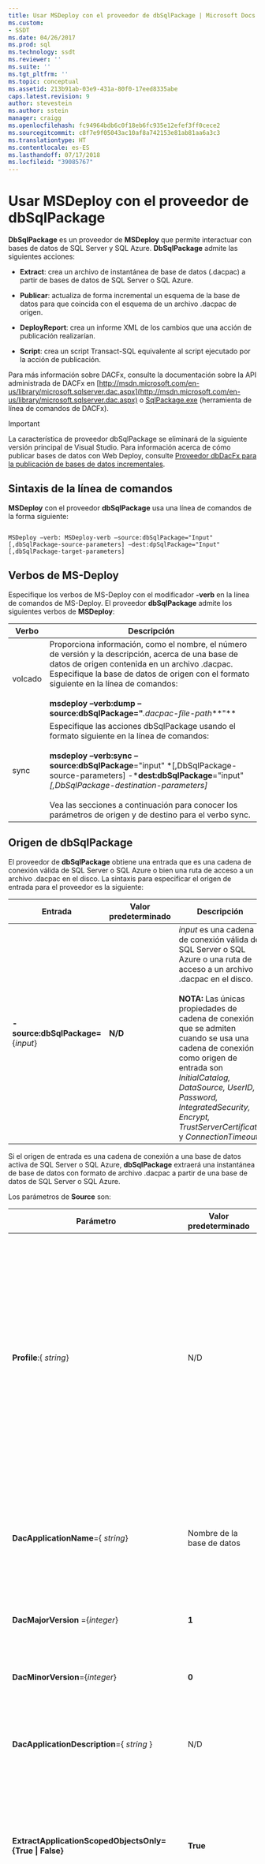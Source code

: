 ```yaml
---
title: Usar MSDeploy con el proveedor de dbSqlPackage | Microsoft Docs
ms.custom:
- SSDT
ms.date: 04/26/2017
ms.prod: sql
ms.technology: ssdt
ms.reviewer: ''
ms.suite: ''
ms.tgt_pltfrm: ''
ms.topic: conceptual
ms.assetid: 213b91ab-03e9-431a-80f0-17eed8335abe
caps.latest.revision: 9
author: stevestein
ms.author: sstein
manager: craigg
ms.openlocfilehash: fc94964bdb6c0f18eb6fc935e12efef3ff0cece2
ms.sourcegitcommit: c8f7e9f05043ac10af8a742153e81ab81aa6a3c3
ms.translationtype: HT
ms.contentlocale: es-ES
ms.lasthandoff: 07/17/2018
ms.locfileid: "39085767"
---
```

# <a name="using-msdeploy-with-dbsqlpackage-provider"></a>Usar MSDeploy con el proveedor de dbSqlPackage
**DbSqlPackage** es un proveedor de **MSDeploy** que permite interactuar con bases de datos de SQL Server y SQL Azure. **DbSqlPackage** admite las siguientes acciones:  
  
-   **Extract**: crea un archivo de instantánea de base de datos (.dacpac) a partir de bases de datos de SQL Server o SQL Azure.  
  
-   **Publicar**: actualiza de forma incremental un esquema de la base de datos para que coincida con el esquema de un archivo .dacpac de origen.  
  
-   **DeployReport**: crea un informe XML de los cambios que una acción de publicación realizarían.  
  
-   **Script**: crea un script Transact\-SQL equivalente al script ejecutado por la acción de publicación.  
  
Para más información sobre DACFx, consulte la documentación sobre la API administrada de DACFx en [http://msdn.microsoft.com/en-us/library/microsoft.sqlserver.dac.aspx](http://msdn.microsoft.com/en-us/library/microsoft.sqlserver.dac.aspx) o [SqlPackage.exe](../tools/sqlpackage.md) (herramienta de línea de comandos de DACFx).  
  
> [!IMPORTANT]  
> La característica de proveedor dbSqlPackage se eliminará de la siguiente versión principal de Visual Studio. Para información acerca de cómo publicar bases de datos con Web Deploy, consulte [Proveedor dbDacFx para la publicación de bases de datos incrementales](http://www.iis.net/learn/publish/using-web-deploy/dbdacfx-provider-for-incremental-database-publishing).  
  
## <a name="command-line-syntax"></a>Sintaxis de la línea de comandos  
**MSDeploy** con el proveedor **dbSqlPackage** usa una línea de comandos de la forma siguiente:  
  
```  
  
MSDeploy –verb: MSDeploy-verb –source:dbSqlPackage="Input"[,dbSqlPackage-source-parameters] –dest:dpSqlPackage="Input"[,dbSqlPackage-target-parameters]  
```  
  
## <a name="ms-deploy-verbs"></a>Verbos de MS-Deploy  
Especifique los verbos de MS-Deploy con el modificador **-verb** en la línea de comandos de MS-Deploy. El proveedor **dbSqlPackage** admite los siguientes verbos de **MSDeploy**:  
  
|Verbo|Descripción|  
|--------|---------------|  
|volcado|Proporciona información, como el nombre, el número de versión y la descripción, acerca de una base de datos de origen contenida en un archivo .dacpac. Especifique la base de datos de origen con el formato siguiente en la línea de comandos:<br /><br />**msdeploy –verb:dump –source:dbSqlPackage="***.dacpac-file-path***"**|  
|sync|Especifique las acciones dbSqlPackage usando el formato siguiente en la línea de comandos:<br /><br />**msdeploy –verb:sync –source:dbSqlPackage**="input" *[,DbSqlPackage-source-parameters] -***dest:dbSqlPackage**="input" *[,DbSqlPackage-destination-parameters]*<br /><br />Vea las secciones a continuación para conocer los parámetros de origen y de destino para el verbo sync.|  
  
## <a name="dbsqlpackage-source"></a>Origen de dbSqlPackage  
El proveedor de **dbSqlPackage** obtiene una entrada que es una cadena de conexión válida de SQL Server o SQL Azure o bien una ruta de acceso a un archivo .dacpac en el disco.  La sintaxis para especificar el origen de entrada para el proveedor es la siguiente:  
  
|Entrada|Valor predeterminado|Descripción|  
|---------|-----------|---------------|  
|**-source:dbSqlPackage=**{*input*}|**N/D**|*input* es una cadena de conexión válida de SQL Server o SQL Azure o una ruta de acceso a un archivo .dacpac en el disco.<br /><br />**NOTA:** Las únicas propiedades de cadena de conexión que se admiten cuando se usa una cadena de conexión como origen de entrada son *InitialCatalog, DataSource, UserID, Password, IntegratedSecurity, Encrypt, TrustServerCertificate* y *ConnectionTimeout*.|  
  
Si el origen de entrada es una cadena de conexión a una base de datos activa de SQL Server o SQL Azure, **dbSqlPackage** extraerá una instantánea de base de datos con formato de archivo .dacpac a partir de una base de datos de SQL Server o SQL Azure.  
  
Los parámetros de **Source** son:  
  
|Parámetro|Valor predeterminado|Descripción|  
|-------------|-----------|---------------|  
|**Profile**:{ *string*}|N/D|Especifica la ruta de acceso a un archivo para un perfil de publicación DAC. El perfil define una colección de propiedades y variables que se usarán cuando se genere el archivo .dacpac resultante. El perfil de publicación se pasa al destino y se usa como opciones predeterminadas cuando se lleva a cabo una acción **Publish**, **Script** o **DeployReport**.|  
|**DacApplicationName**={ *string*}|Nombre de la base de datos|Define el nombre de la aplicación que se va a guardar en los metadatos del DACPAC. La cadena predeterminada es el nombre de la base de datos.|  
|**DacMajorVersion** ={*integer*}|**1**|Define la versión principal que se va a guardar en los metadatos del DACPAC.|  
|**DacMinorVersion**={*integer*}|**0**|Define la versión secundaria que se va a guardar en los metadatos del DACPAC.|  
|**DacApplicationDescription**={ *string* }|N/D|Define la descripción de la aplicación que se va a guardar en los metadatos del DACPAC.|  
|**ExtractApplicationScopedObjectsOnly={True &#124; False}**|**True**|Si es **True**, solo extrae los objetos con ámbito de aplicación del origen. Si es **False**, extrae tanto los objetos con ámbito de aplicación como los objetos con ámbito diferente al de aplicación.|  
|**ExtractReferencedServerScopedElements={True &#124; False}**|**True**|Si es **True**, se extraen los objetos de inicio de sesión, de auditoría de servidor y de credencial a los que hacen referencia los objetos de base de datos de origen.|  
|**ExtractIgnorePermissions={True &#124; False}**|**False**|Si es **True**, omite los permisos de extracción de todos los objetos extraídos; si es **False**, no los extrae.|  
|**ExtractStorage={File&#124;Memory}**|**Archivo**|Especifica el tipo de almacenamiento de seguridad para el modelo de esquema que se usa durante la extracción.|  
|**ExtractIgnoreExtendedProperties={True&#124;False}**|**False**|Especifica si se deben omitir las propiedades extendidas.|  
|**VerifyExtraction = {True&#124;False}**|**False**|Especifica si el archivo DACPAC que se extrajo debe comprobarse.|  
  
## <a name="dbsqlpackage-destination"></a>Destino de DbSqlPackage  
El proveedor de **dbSqlPackage** acepta una cadena de conexión válida de SQL Server o SQL Azure o bien una ruta de acceso a un archivo .dacpac en el disco como entrada de destino.  La sintaxis para especificar el destino de entrada para el proveedor es la siguiente:  
  
|Entrada|Valor predeterminado|Descripción|  
|---------|-----------|---------------|  
|-**dest:dbSqlPackage**={*input*}|N/D|*input* es una cadena de conexión válida de SQL Server o SQL Azure o una ruta de acceso completa o parcial a un archivo .dacpac en el disco. Si *input* es una ruta de acceso a un archivo, no se pueden especificar otros parámetros.|  
  
Los parámetros de **Destination** siguientes se encuentran disponibles para todas las operaciones de **dbSqlPackage**:  
  
|Propiedad|Valor predeterminado|Descripción|  
|------------|-----------|---------------|  
|**Action={Publish&#124;DeployReport&#124;Script}**|N/D|Parámetro opcional que especifica la acción que se va a llevar a cabo en **Destination**.|  
|**AllowDropBlockingAssemblies ={True &#124; False}**|**False**|Especifica si la publicación de **SqlClr** quita los ensamblados de bloqueo como parte del plan de implementación. De forma predeterminada, cualquier ensamblado de bloqueo o de referencia bloquea la actualización de un ensamblado si el ensamblado de referencia debe quitarse.|  
|**AllowIncompatiblePlatform={True &#124; False}**|**False**|Especifica si la acción de publicar debe continuar a pesar de las posibles plataformas de SQL Server incompatibles.|  
|**BackupDatabaseBeforeChanges={True &#124; False}**|**False**|Hace una copia de seguridad de la base de datos antes de implementar ningún cambio.|  
|**BlockOnPossibleDataLoss={ True &#124; False}**|**True**|Especifica si el episodio de publicación se termina si la operación de publicación puede ocasionar la pérdida de datos.|  
|**BlockWhenDriftDetected={ True &#124; False}**|**True**|Especifica si bloquear la actualización de una base de datos cuyo esquema ha dejado de corresponderse con su registro o no está registrada.|  
|**CommentOutSetVarDeclarations= {True &#124; False}**|**False**|Especifica si las declaraciones de variable **SETVAR** se incluyen entre comentarios en el script de publicación generado. Puede optar por esta opción si piensa usar una herramienta como **SQLCMD.exe** para especificar los valores de la línea de comandos al publicar.|  
|**CompareUsingTargetCollation={ True &#124; False}**|**False**|Esta configuración determina la forma en que se trata la intercalación de la base de datos durante la implementación; de forma predeterminada, la intercalación de la base de datos de destino se actualizará si no coincide con la especificada por el origen.  Cuando se ha establecido esta opción, se usará la intercalación de la base de datos (o servidor) de destino.|  
|**CreateNewDatabase={ True &#124; False}**|**False**|Especifica si la base de datos de destino debe actualizarse o si se va a quitar para volver a crearse al publicar en una base de datos.|  
|**DeployDatabaseInSingleUserMode={ True &#124; False}**|**False**|Si es **True**, la base de datos se establecerá en modo de usuario único antes de implementarse.|  
|**DisableAndReenableDdlTriggers={True &#124; False}**|**True**|Especifica si los desencadenadores del Lenguaje de definición de datos (DDL) se deshabilitan al principio del proceso de publicación y se vuelven a habilitar al final de la acción de publicación.|  
|**DoNotAlterChangeDataCaptureObjects={ True &#124; False}**|**True**|Si es **True**, los objetos de captura de datos modificados no se verán alterados.|  
|**DoNotAlterReplicatedObjects=( True &#124; False}**|**True**|Especifica si los objetos que se replican se van a identificar durante la comprobación.|  
|**DropConstraintsNotInSource= {True &#124; False}**|**True**|Especifica si la acción de publicación quita las restricciones que no existen en la instantánea de base de datos (.dacpac) de la base de datos de destino al publicar en una base de datos.|  
|**DropDmlTriggersNotInSource= {True &#124; False}**|**True**|Especifica si la acción de publicación quita los desencadenadores del Lenguaje de manipulación de datos (DML) que no existen en la instantánea de base de datos (.dacpac) de la base de datos de destino al publicar en una base de datos.|  
|**DropExtendedPropertiesNotInSource= {True &#124; False}**|**True**|Especifica si la acción de publicación quita las propiedades extendidas que no existen en la instantánea de base de datos (.dacpac) de la base de datos de destino al publicar en una base de datos.|  
|**DropIndexesNotInSource= {True &#124; False}**|**True**|Especifica si la acción de publicación quita los índices que no existen en la instantánea de base de datos (.dacpac) de la base de datos de destino al publicar en una base de datos.|  
|**DropObjectsNotInSource= {True &#124; False}**|**False**|Especifica si los objetos que no existen en el archivo de instantánea de base de datos (.dacpac) se quitarán de la base de datos de destino al publicar en una base de datos.|  
|**DropPermissionsNotInSource= {True &#124; False}**|**False**|Especifica si la acción de publicación quita los permisos de acción que no existen en la instantánea de base de datos (.dacpac) de la base de datos de destino al publicar en una base de datos.|  
|**DropRoleMembersNotInSource= {True &#124; False}**|**False**|Especifica si la acción de publicación quita los miembros del rol que no existen en la instantánea de base de datos (.dacpac) de la base de datos de destino al publicar en una base de datos.|  
|**GenerateSmartDefaults={True &#124; False}**|**False**|Especifica si **SqlPackage.exe** proporciona un valor predeterminado automáticamente cuando actualiza una tabla que contiene datos con una columna que no admite valores NULL.|  
|**IgnoreAnsiNulls= {True &#124; False}**|**False**|Especifica si se omitirán o se actualizarán las diferencias en la opción **ANSI NULLS** al publicar en una base de datos.|  
|**IgnoreAuthorizer= {True &#124; False}**|**False**|Especifica si se omitirán o se actualizarán las diferencias en el autorizador al publicar en una base de datos.|  
|**IgnoreColumnCollation= {True &#124; False}**|**False**|Especifica si se omitirán o se actualizarán las diferencias en la intercalación de columnas al publicar en una base de datos.|  
|**IgnoreComments= {True &#124; False}**|**False**|Especifica si se omitirán o se actualizarán las diferencias en el orden de comentarios al publicar en una base de datos.|  
|**IgnoreCryptographicProviderFile= {True &#124; False}**|**True**|Especifica si se omitirán o se actualizarán las diferencias en la ruta de acceso a los archivos para un proveedor criptográfico al publicar en una base de datos.|  
|**IgnoreDdlTriggerOrder= {True &#124; False}**|**False**|Especifica si se omitirán o se actualizarán las diferencias en el orden de los desencadenadores del Lenguaje de definición de datos (DDL) al publicar en una base de datos.|  
|**IgnoreDdlTriggerState={True &#124; False}**|**False**|Especifica si se omitirán o se actualizarán las diferencias en el estado habilitado o deshabilitado de los desencadenadores DDL al publicar en una base de datos.|  
|**IgnoreDefaultSchema={True &#124; False}**|**False**|Especifica si se omitirán o se actualizarán las diferencias en el esquema predeterminado al publicar en una base de datos.|  
|**IgnoreDmlTriggerOrder= {True &#124; False}**|**False**|Especifica si se omitirán o se actualizarán las diferencias en el orden de los desencadenadores DML al publicar en una base de datos.|  
|**IgnoreDmlTriggerState= {True &#124; False}**|**False**|Especifica si se omitirán o se actualizarán las diferencias en el estado habilitado o deshabilitado de los desencadenadores DML al publicar en una base de datos.|  
|**IgnoreExtendedProperties= {True &#124; False}**|**False**|Especifica si se omitirán o se actualizarán las diferencias en las propiedades extendidas al publicar en una base de datos.|  
|**IgnoreFileAndLogFilePath={True &#124; False}**|**True**|Especifica si se omitirán o se actualizarán las diferencias en la ruta de acceso a los archivos y los archivos de registro al publicar en una base de datos.|  
|**IgnoreFilegroupPlacement= {True &#124; False}**|**True**|Especifica si se omitirán o se actualizarán las diferencias en la colocación de los **FILEGROUP** al publicar en una base de datos.|  
|**IgnoreFileSize= {True &#124; False}**|**True**|Especifica si se omitirán o se actualizarán las diferencias en los tamaños de los archivos al publicar en una base de datos.|  
|**IgnoreFillFactor= {True &#124; False}**|**True**|Especifica si se omitirán o se actualizarán las diferencias en los factores de relleno al publicar en una base de datos.|  
  
|Propiedad|Valor predeterminado|Descripción|  
|------------|-----------|---------------|  
|**IgnoreFullTextCatalogFilePath= {True &#124; False}**|**True**|Especifica si se omitirán o se actualizarán las diferencias en la ruta de acceso a los archivos de índice de texto completo al publicar en una base de datos.|  
|**IgnoreIdentitySeed= {True &#124; False}**|**False**|Especifica si se omitirán o se actualizarán las diferencias en la inicialización de una columna de identidad al publicar en una base de datos.|  
|**IgnoreIncrement= {True &#124; False}**|**False**|Especifica si se omitirán o se actualizarán las diferencias en el incremento de una columna de identidad al publicar en una base de datos.|  
|**IgnoreIndexOptions ={True &#124; False}**|**False**|Especifica si se omitirán o se actualizarán las diferencias en las opciones de índice al publicar en una base de datos.|  
|**IgnoreIndexPadding= {True &#124; False}**|**True**|Especifica si se omitirán o se actualizarán las diferencias en el relleno de índice al publicar en una base de datos.|  
|**IgnoreKeywordCasing= {True &#124; False}**|**True**|Especifica si se omitirán o se actualizarán las diferencias en las mayúsculas y minúsculas de las palabras clave al publicar en una base de datos.|  
|**IgnoreLockHintsOnIndexes= {True &#124; False}**|**False**|Especifica si se omitirán o se actualizarán las diferencias en las sugerencias de bloqueo o índices al publicar en una base de datos.|  
|**IgnoreLoginSids= {True &#124; False}**|**True**|Especifica si se omitirán o se actualizarán las diferencias en el identificador de seguridad (SID) al publicar en una base de datos.|  
|**IgnoreNotForReplication= {True &#124; False}**|**False**|Especifica si se omitirá o se actualizará la configuración de not-for-replication al publicar en una base de datos.|  
|**IgnoreObjectPlacementOnPartitionScheme= {True &#124; False}**|**True**|Especifica si se omitirá o se actualizará la colocación de un objeto en un esquema de partición al publicar en una base de datos.|  
|**IgnorePartitionSchemes= {True &#124; False}**|**False**|Especifica si se omitirán o se actualizarán las diferencias en los esquemas de partición y las funciones al publicar en una base de datos.|  
|**IgnorePermissions= {True &#124; False}**|**False**|Especifica si se omitirán o se actualizarán las diferencias en los permisos al publicar en una base de datos.|  
|**IgnoreQuotedIdentifiers= {True &#124; False}**|**False**|Especifica si se omitirán o se actualizarán las diferencias en los valores de identificadores entre comillas al publicar en una base de datos.|  
|**IgnoreRoleMembership={True &#124; False}**|**False**|Especifica si se omitirán o se actualizarán las diferencias en las pertenencias a roles de los inicios de sesión al publicar en una base de datos.|  
|**IgnoreRouteLifetime= {True &#124; False}**|**True**|Especifica si se van a omitir o actualizar las diferencias en las pertenencias a roles de los inicios de sesión al publicar en una base de datos.|  
|**IgnoreSemicolonBetweenState= {True &#124; False}**|**True**|Especifica si se omitirán o se actualizarán las diferencias en los puntos y coma entre las instrucciones Transact-SQL al publicar en una base de datos.|  
|**IgnoreTableOptions= {True &#124; False}**|**False**|Especifica si se omitirán o se actualizarán las diferencias en las opciones de tabla al publicar en una base de datos.|  
|**IgnoreUserSettingsObjects= {True &#124; False}**|**False**|Especifica si se omitirán o se actualizarán las diferencias en las opciones de usuario al publicar en una base de datos.|  
|**IgnoreWhitespace= {True &#124; False}**|**True**|Especifica si se omitirán o se actualizarán las diferencias en los espacios en blanco al publicar en una base de datos.|  
|**IgnoreWithNocheckOnCheckConstraints={True &#124; False}**|**False**|Especifica si se omitirán o se actualizarán las diferencias en el valor de la cláusula **WITH NOCHECK** para las restricciones CHECK al publicar en una base de datos.|  
|**IgnoreWithNocheckOnForeignKeys={True &#124; False}**|**False**|Especifica si se omitirán o se actualizarán las diferencias en el valor de la cláusula **WITH NOCHECK** para las claves externas al publicar en una base de datos.|  
|**IncludeCompositeObjects= {True &#124; False}**|**False**|Especifica si se incluyen todos los elementos compuestos como parte de una sola operación de publicación.|  
|**IncludeTransactionalScripts={True &#124; False}**|**False**|Especifica si se usan instrucciones transaccionales siempre que sea posible al publicar en una base de datos.|  
|**NoAlterStatementsToChangeClrTypes={True &#124; False}**|**False**|Especifica que la acción de publicación debe quitar y volver a crear siempre un ensamblado en lugar de emitir una instrucción ALTER ASSEMBLY.|  
|**PopulateFilesOnFilegroups= {True &#124; False}**|**True**|Especifica si también se crea un archivo nuevo al crear un nuevo **FileGroup** en la base de datos de destino.|  
|**RegisterDataTierApplication={True &#124; False}**|**False**|Especifica si el esquema está registrado con el servidor de base de datos.|  
|**ScriptDatabaseCollation {True &#124; False}**|**False**|Especifica si se omitirán o se actualizarán las diferencias en la intercalación de la base de datos al publicar en una base de datos.|  
|**ScriptDatabaseCompatibility= {True &#124; False}**|**True**|Especifica si se omitirán o se actualizarán las diferencias en la compatibilidad de la base de datos al publicar en una base de datos.|  
|**ScriptDatabaseOptions= {True &#124; False}**|**True**|Especifica si se establecen o se actualizan las propiedades de la base de datos de destino al publicar en una base de datos.|  
|**ScriptFileSize={True &#124; False}**|**False**|Controla si el tamaño se especifica cuando se agrega un archivo a un grupo de archivos.|  
|**ScriptNewConstraintValidation= {True &#124; False}**|**True**|Especifica si se comprueban todas las restricciones como un conjunto al final de la publicación, evitando los errores en los datos que ocasiona un restricción de clave externa o CHECK a la mitad de una acción de publicación. Si esta opción es **False**, las restricciones se publican sin comprobar los datos correspondientes.|  
|**ScriptDeployStateChecks={True &#124; False}**|**False**|Especifica si se generan instrucciones en el script de publicación para comprobar que los nombres del servidor y de la base de datos coinciden con los especificados en el proyecto de base de datos.|  
|**ScriptRefreshModule= {True &#124; False}**|**True**|Especifica si incluir instrucciones de actualización al final del script de publicación.|  
|**Storage={File&#124;Memory}**|**Memoria**|Especifica la forma en que se almacenan los elementos cuando se genera el modelo de base de datos. Por motivos de rendimiento, el valor predeterminado es **Memory** (Memoria). Cuando se trata de bases de datos grandes, se requiere un almacenamiento de seguridad de archivos.|  
|**TreatVerificationErrorsAsWarnings= {True &#124; False}**|**False**|Especifica si se deben tratar como advertencias los errores que se producen durante la comprobación de la publicación. La comprobación se realiza con el plan de implementación generado antes de que el plan se ejecute con la base de datos de destino. El plan de comprobación detecta problemas, como la pérdida de objetos solo en el destino (por ejemplo, índices) que deben quitarse para hacer un cambio. La comprobación también detecta situaciones en las que existen dependencias (como tablas o vistas) debido a una referencia a un proyecto compuesto, pero no existen en la base de datos de destino. Podría elegir tratar los errores de comprobación como advertencias para obtener una lista completa de los problemas en lugar de permitir que la acción de publicación se detenga cuando se produce el primer error.|  
|**UnmodifiableObjectWarnings= {True &#124; False}**|**True**|Especifica si generar advertencias cuando se encuentren diferencias en los objetos que no se puedan modificar (por ejemplo, si el tamaño de archivo o las rutas de acceso a los archivos son diferentes para un archivo).|  
|**VerifyCollationCompatibility={True &#124; False}**|**True**|Especifica si se comprobó la compatibilidad de intercalación.|  
|**VerifyDeployment={True &#124; False}**|**True**|Especifica si realizar comprobaciones antes de la publicación que detengan la acción de publicación si hay problemas que podrían impedir que la publicación se realizara correctamente. Por ejemplo, su acción de publicación podría detenerse si obtiene errores durante la publicación porque las claves externas en la base de datos de destino no existen en el proyecto de base de datos.|  
  
> [!NOTE]  
> Los parámetros de destino que se especifiquen invalidarán a aquellos especificados en el perfil de publicación de origen.  
  
> [!NOTE]  
> Es preciso especificar las variables y los valores de **SQLCMD** en el parámetro de origen del perfil de publicación, ya que no se pueden especificar como un parámetro de destino.  
  
Los parámetros de **Destination** siguientes solo están disponibles para las operaciones **DeployReport** y **Script**:  
  
|Parámetro|Valor predeterminado|Descripción|  
|-------------|-----------|---------------|  
|**OutputPath**={ *string* }|N/D|Parámetro opcional que indica a **dbSqlPackage** que cree el archivo de resultados DeployReport o el archivo de resultados Script SQL en la ubicación del disco que especifica *string*. Esta acción sobrescribe los scripts que residen actualmente en la ubicación que indica la cadena.|  
  
> [!NOTE]  
> Si no se proporciona el parámetro **OutputPath** para una acción **DeployReport** o **Script**, se devuelven los resultados en forma de mensaje.  
  
## <a name="examples"></a>Ejemplos  
Esta es una sintaxis de ejemplo para una operación **Extract** mediante **dbSqlPackage**:  
  
```  
MSDeploy.exe –verb:sync –source:dbSqlPackage="<source connection string>”,<source parameter> –dest:dbSqlPackage="<target dacpac file path>”  
```  
  
Esta es una sintaxis de ejemplo para una operación **Publish** mediante **dbSqlPackage**:  
  
```  
MSDeploy.exe –verb:sync –source:dbSqlPackage="<source dacpac file path>" –dest:dbSqlPackage="<target SQL Server/SQL Azure connection string>",Action=Publish,<destination parameters>  
```  
  
Esta es una sintaxis de ejemplo para una operación **DeployReport** mediante **dbSqlPackage**:  
  
```  
MSDeploy.exe –verb:sync –source:dbSqlPackage="<source dacpac file path>" –dest:dbSqlPackage="<target SQL Server/SQL Azure connection string>",Action=DeployReport,OutputPath="<path to output XML file>",<destination parameters>  
```  
  
Esta es una sintaxis de ejemplo para una operación **Script** mediante **dbSqlPackage**:  
  
```  
MSDeploy.exe –verb:sync –source:dbSqlPackage="<source dacpac file path>" –dest:dbSqlPackage="<target SQL Server/SQL Azure connection string>",Action=Script,OutputPath="<path to output sql script>",<destination parameters>  
```  
  

